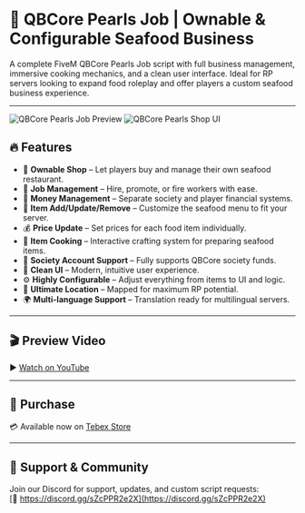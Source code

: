 # 💎 QBCore Pearls Job | Ownable & Configurable Seafood Business

A complete FiveM QBCore Pearls Job script with full business management, immersive cooking mechanics, and a clean user interface. Ideal for RP servers looking to expand food roleplay and offer players a custom seafood business experience.

---

![QBCore Pearls Job Preview](https://dunb17ur4ymx4.cloudfront.net/wysiwyg/1198781/b1265a762a16379c3c450162aad0f51e58c19585.png)
![QBCore Pearls Shop UI](https://dunb17ur4ymx4.cloudfront.net/wysiwyg/1198781/910e226dcae7686bb87aa09f5255686e7471efb3.png)

## 🔥 Features

- 🏪 **Ownable Shop** – Let players buy and manage their own seafood restaurant.
- 👔 **Job Management** – Hire, promote, or fire workers with ease.
- 💸 **Money Management** – Separate society and player financial systems.
- 🧾 **Item Add/Update/Remove** – Customize the seafood menu to fit your server.
- 💰 **Price Update** – Set prices for each food item individually.
- 🍳 **Item Cooking** – Interactive crafting system for preparing seafood items.
- 🏦 **Society Account Support** – Fully supports QBCore society funds.
- 🎨 **Clean UI** – Modern, intuitive user experience.
- ⚙️ **Highly Configurable** – Adjust everything from items to UI and logic.
- 📍 **Ultimate Location** – Mapped for maximum RP potential.
- 🌍 **Multi-language Support** – Translation ready for multilingual servers.

---

## 🎬 Preview Video

▶️ [Watch on YouTube](https://youtu.be/i5-wfSJK0Xo)

---

## 🛒 Purchase

💳 Available now on [Tebex Store](https://smoothscript.tebex.io/package/6463807)

---

## 💬 Support & Community

Join our Discord for support, updates, and custom script requests:  
[🔗 https://discord.gg/sZcPPR2e2X](https://discord.gg/sZcPPR2e2X)
